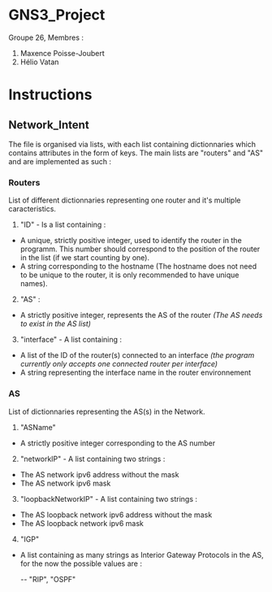 # GNS3_Project

Groupe 26,
Membres :
1. Maxence Poisse-Joubert
2. Hélio Vatan


# Instructions

## Network_Intent

The file is organised via lists, with each list containing dictionnaries which contains attributes in the form of keys. The main lists are "routers" and "AS" and are implemented as such :

### Routers 
List of different dictionnaries representing one router and it's multiple caracteristics.

1. "ID" - Is a list containing :
  - A unique, strictly positive integer, used to identify the router in the programm. This number should correspond to the position of the router in the list (if we start counting by one).
  - A string corresponding to the hostname (The hostname does not need to be unique to the router, it is only recommended to have unique names).

2. "AS" :

  - A strictly positive integer, represents the AS of the router _(The AS needs to exist in the AS list)_

3. "interface" - A list containing :
  - A list of the ID of the router(s) connected to an interface _(the program currently only accepts one connected router per interface)_
  - A string representing the interface name in the router environnement

### AS
List of dictionnaries representing the AS(s) in the Network.

1. "ASName"
  - A strictly positive integer corresponding to the AS number

2. "networkIP" - A list containing two strings :
  - The AS network ipv6 address without the mask
  - The AS network ipv6 mask

3. "loopbackNetworkIP" - A list containing two strings :
  - The AS loopback network ipv6 address without the mask
  - The AS loopback network ipv6 mask

4. "IGP" 
- A list containing as many strings as Interior Gateway Protocols in the AS, for the now the possible values are :

  -- "RIP", "OSPF"